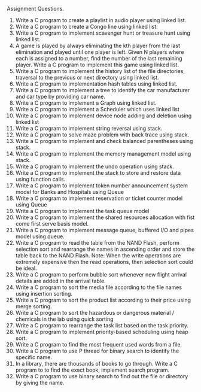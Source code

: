 Assignment Questions.

1. Write a C program to create a playlist in audio player using linked list.
2. Write a C program to create a Congo line using linked list.
3. Write a C program to implement scavenger hunt or treasure hunt using linked list.
4. A game is played by always eliminating the kth player from the last elimination and played until one player is left.
Given N players where each is assigned to a number, find the number of the last remaining player. Write a C
program to implement this game using linked list.
5. Write a C program to implement the history list of the file directories, traversal to the previous or next directory
using linked list.
6. Write a C program to implementation hash tables using linked list.
7. Write a C program to implement a tree to identify the car manufacturer and car type by providing car name.
8. Write a C program to implement a Graph using linked list.
9. Write a C program to implement a Scheduler which uses linked list
10. Write a C program to implement device node adding and deletion using linked list
11. Write a C program to implement string reversal using stack.
12. Write a C program to solve maze problem with back trace using stack.
13. Write a C program to implement and check balanced parentheses using stack.
14. Write a C program to implement the memory management model using stack.
15. Write a C program to implement the undo operation using stack.
16. Write a C program to implement the stack to store and restore data using function calls.
17. Write a C program to implement token number announcement system model for Banks and Hospitals using Queue
18. Write a C program to implement reservation or ticket counter model using Queue
19. Write a C program to implement the task queue model
20. Write a C program to implement the shared resources allocation with fist come first serve basis model.
21. Write a C program to implement message queue, buffered I/O and pipes model using queue.
22. Write a C program to read the table from the NAND Flash, perform selection sort and rearrange the names in
ascending order and store the table back to the NAND Flash. Note: When the write operations are extremely
expensive then the read operations, then selection sort could be ideal.
23. Write a C program to perform bubble sort whenever new flight arrival details are added in the arrival table.
24. Write a C program to sort the media file according to the file names using insertion sorting.
25. Write a C program to sort the product list according to their price using merge sorting.
26. Write a C program to sort the hazardous or dangerous material / chemicals in the lab using quick sorting
27. Write a C program to rearrange the task list based on the task priority.
28. Write a C program to implement priority-based scheduling using heap sort.
29. Write a C program to find the most frequent used words from a file.
30. Write a C program to use P thread for binary search to identify the specific name.
31. In a library, there are thousands of books to go through. Write a C program to to find the exact book, implement
search program.
32. Write a C program to use binary search to find out the file or directory by giving the name.